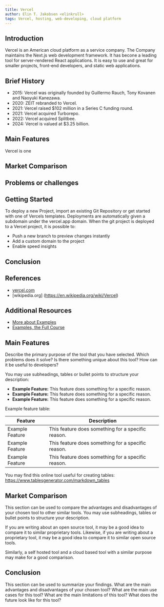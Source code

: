 ```yaml
---
title: Vercel
author: Elin T. Jakobsen <elinkrull>
tags: Vercel, hosting, web-developing, cloud platform
---
```


## Introduction

Vercel is an American cloud platform as a service company. The Company maintains the Next.js web development framework. It has becone a leading tool for server-rendered React applications. It is easy to use and great for smaller projects, front-end developers, and static web applications.

## Brief History

- 2015: Vercel was originally founded by Guillermo Rauch, Tony Kovanen and Naoyuki Kanezawa.
- 2020: ZEIT rebranded to Vercel.
- 2021: Vercel raised $102 million in a Series C funding round.
- 2021: Vercel acquired Turborepo.
- 2022: Vercel acquired Splitbee.
- 2024: Vercel is valued at $3.25 billion.

## Main Features

Vercel is one 

## Market Comparison




## Problems or challenges

## Getting Started

To deploy a new Project, import an existing Git Repository or get started with one of Vercels templates. Deployments are automatically given a subdomain under the vercel.app domain. When the git project is deployed to a Vercel project, it is possible to:
* Push a new branch to preview changes instantly
* Add a custom domain to the project
* Enable speed insights

## Conclusion

## References

- [vercel.com](https://vercel.com)
- [wikipedia.org] (https://en.wikipedia.org/wiki/Vercel)

## Additional Resources

- [More about Examples](https://example.com)
- [Examples, the Full Course](https://youtu.be/dQw4w9WgXcQ)


## Main Features

Describe the primary purpose of the tool that you have selected. Which problems does it solve? Is there something unique about this tool? How can it be useful to developers?

You may use subheadings, tables or bullet points to structure your description:
- **Example Feature:** This feature does something for a specific reason.
- **Example Feature:** This feature does something for a specific reason.
- **Example Feature:** This feature does something for a specific reason.

Example feature table:

| Feature | Description |
| --- | --- |
| Example Feature | This feature does something for a specific reason. |
| Example Feature | This feature does something for a specific reason. |
| Example Feature | This feature does something for a specific reason. |

You may find this online tool useful for creating tables: https://www.tablesgenerator.com/markdown_tables

## Market Comparison

This section can be used to compare the advantages and disadvantages of your chosen tool to other similar tools. You may use subheadings, tables or bullet points to structure your description.

If you are writing about an open source tool, it may be a good idea to compare it to similar proprietary tools. Likewise, if you are writing about a proprietary tool, it may be a good idea to compare it to similar open source tools.

Similarly, a self hosted tool and a cloud based tool with a similar purpose may make for a good comparison.



## Conclusion

This section can be used to summarize your findings. What are the main advantages and disadvantages of your chosen tool? What are the main use cases for this tool? What are the main limitations of this tool? What does the future look like for this tool?


